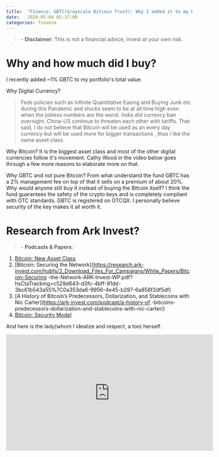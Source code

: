```yaml
---
title:  "Finance: GBTC(Grayscale Bitcoin Trust): Why I added it to my Portfolio"
date:   2020-05-04 05:37:00
categories: finance
---
```


<!-- TradingView Widget BEGIN -->
<div class="tradingview-widget-container">
  <div class="tradingview-widget-container__widget"></div>
  <script type="text/javascript" src="https://s3.tradingview.com/external-embedding/embed-widget-symbol-info.js" async>
  {
  "symbol": "OTC:GBTC",
  "width": 1000,
  "locale": "en",
  "colorTheme": "dark",
  "isTransparent": false
}
  </script>
</div>
<!-- TradingView Widget END -->

> \- **Disclaimer**: This is not a financial advice, invest at your own risk.

# Why and how much did I buy?
I recently added ~1% GBTC to my portfolio's total value.

Why Digital Currency?
>Feds policies such as Infinite Quantitative Easing and Buying Junk etc during this Pandemic and stocks seem to be at all time
 high even when the jobless numbers are the worst. India did currency ban overnight. China-US continue to threaten each other with
> tariffs. That said, I do not believe that Bitcoin will be used as an every day currency but will be used more for bigger transactions
>, thus I like the name asset class.


Why Bitcoin?
It is the biggest asset class and most of the other digital currencies follow it's movement. Cathy Wood in the video below goes through a
 few more reasons to elaborate more on that.
 
 
Why GBTC and not pure Bitcoin?
From what understand the fund GBTC has a 2% management fee on top of that it sells on a premium of about 20%. Why would anyone still buy
 it instead of buying the Bitcoin itself? I think the fund guarantees the safety of the crypto keys and is completely compliant with OTC
  standards. GBTC is registered on OTCQX. I personally believe security of the key makes it all worth it. 

# Research from Ark Invest?

> \- **Podcasts & Papers**:

1. [Bitcoin: New Asset Class](https://research.ark-invest.com/hubfs/1_Download_Files_ARK-Invest/White_Papers/Bitcoin-Ringing-The-Bell-For-A-New-Asset-Class.pdf?hsCtaTracking=b61e33ed-207f-4a68-8c36-c30137cf54ea%7C4429a5e8-db0c-46e4-a9e9-e4d1a41fcb68)
1. [Bitcoin: Securing the Network](https://research.ark-invest.com/hubfs/2_Download_Files_For_Campaigns/White_Papers/Bitcoin-Securing
-the-Network-ARK-Invest-WP.pdf?hsCtaTracking=c529d643-d3fc-4bff-91dd-3bc61b543a55%7C0a353da6-9956-4e45-b297-6a858f2df5df)
1. [A History of Bitcoin’s Predecessors, Dollarization, and Stablecoins with Nic Carter](https://ark-invest.com/podcast/a-history-of
-bitcoins-predecessors-dollarization-and-stablecoins-with-nic-carter/)
1. [Bitcoin: Security Model](https://ark-invest.com/podcast/bitcoins-security-model-with-hasu/)

And here is the lady(whom I idealize and respect, a ton) herself.

<div align="center">
<iframe width="560" height="315" src="https://www.youtube.com/embed/c50TMCKsktA" frameborder="0" allow="accelerometer; autoplay; encrypted-media; gyroscope; picture-in-picture" allowfullscreen></iframe>
</div>

<!-- TradingView Widget BEGIN -->
<div class="tradingview-widget-container">
  <div class="tradingview-widget-container__widget"></div>
  <script type="text/javascript" src="https://s3.tradingview.com/external-embedding/embed-widget-financials.js" async>
  {
  "symbol": "OTC:GBTC",
  "colorTheme": "light",
  "isTransparent": false,
  "largeChartUrl": "",
  "displayMode": "regular",
  "width": "900",
  "height": "780",
  "locale": "en"
}
  </script>
</div>
<!-- TradingView Widget END -->

